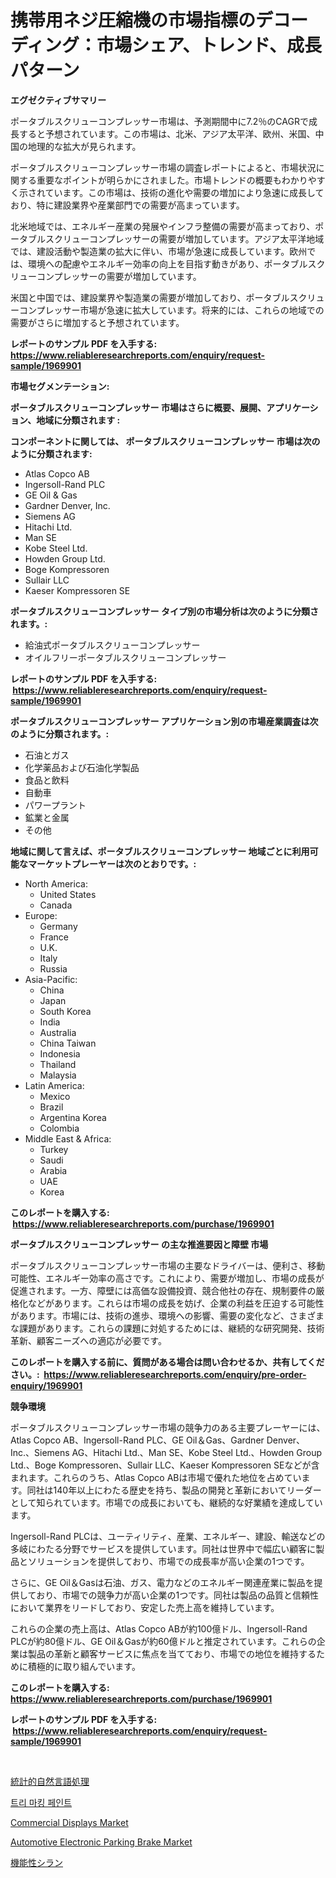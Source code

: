 <p><h1>携帯用ネジ圧縮機の市場指標のデコーディング：市場シェア、トレンド、成長パターン</h1></p><p><strong>エグゼクティブサマリー</strong></p>
<p><p>ポータブルスクリューコンプレッサー市場は、予測期間中に7.2％のCAGRで成長すると予想されています。この市場は、北米、アジア太平洋、欧州、米国、中国の地理的な拡大が見られます。</p><p>ポータブルスクリューコンプレッサー市場の調査レポートによると、市場状況に関する重要なポイントが明らかにされました。市場トレンドの概要もわかりやすく示されています。この市場は、技術の進化や需要の増加により急速に成長しており、特に建設業界や産業部門での需要が高まっています。</p><p>北米地域では、エネルギー産業の発展やインフラ整備の需要が高まっており、ポータブルスクリューコンプレッサーの需要が増加しています。アジア太平洋地域では、建設活動や製造業の拡大に伴い、市場が急速に成長しています。欧州では、環境への配慮やエネルギー効率の向上を目指す動きがあり、ポータブルスクリューコンプレッサーの需要が増加しています。</p><p>米国と中国では、建設業界や製造業の需要が増加しており、ポータブルスクリューコンプレッサー市場が急速に拡大しています。将来的には、これらの地域での需要がさらに増加すると予想されています。</p></p>
<p><strong>レポートのサンプル PDF を入手する: <a href="https://www.reliableresearchreports.com/enquiry/request-sample/1969901">https://www.reliableresearchreports.com/enquiry/request-sample/1969901</a></strong></p>
<p><strong>市場セグメンテーション:</strong></p>
<p><strong> ポータブルスクリューコンプレッサー 市場はさらに概要、展開、アプリケーション、地域に分類されます :</strong></p>
<p><strong>コンポーネントに関しては、 ポータブルスクリューコンプレッサー 市場は次のように分類されます: &nbsp;</strong></p>
<p><ul><li>Atlas Copco AB</li><li>Ingersoll-Rand PLC</li><li>GE Oil & Gas</li><li>Gardner Denver, Inc.</li><li>Siemens AG</li><li>Hitachi Ltd.</li><li>Man SE</li><li>Kobe Steel Ltd.</li><li>Howden Group Ltd.</li><li>Boge Kompressoren</li><li>Sullair LLC</li><li>Kaeser Kompressoren SE</li></ul></p>
<p><strong> ポータブルスクリューコンプレッサー タイプ別の市場分析は次のように分類されます。:</strong></p>
<p><ul><li>給油式ポータブルスクリューコンプレッサー</li><li>オイルフリーポータブルスクリューコンプレッサー</li></ul></p>
<p><strong>レポートのサンプル PDF を入手する: &nbsp;<a href="https://www.reliableresearchreports.com/enquiry/request-sample/1969901">https://www.reliableresearchreports.com/enquiry/request-sample/1969901</a></strong></p>
<p><strong> ポータブルスクリューコンプレッサー アプリケーション別の市場産業調査は次のように分類されます。:</strong></p>
<p><ul><li>石油とガス</li><li>化学薬品および石油化学製品</li><li>食品と飲料</li><li>自動車</li><li>パワープラント</li><li>鉱業と金属</li><li>その他</li></ul></p>
<p><strong>地域に関して言えば、ポータブルスクリューコンプレッサー 地域ごとに利用可能なマーケットプレーヤーは次のとおりです。:</strong></p>
<p><ul>
    <li>
        North America:
        <ul>
            <li>United States</li>
            <li>Canada</li>
        </ul>
    </li>
    <li>
        Europe:
        <ul>
            <li>Germany</li>
            <li>France</li>
            <li>U.K.</li>
            <li>Italy</li>
            <li>Russia</li>
        </ul>
    </li>
    <li>
        Asia-Pacific:
        <ul>
            <li>China</li>
            <li>Japan</li>
            <li>South Korea</li>
            <li>India</li>
            <li>Australia</li>
            <li>China Taiwan</li>
            <li>Indonesia</li>
            <li>Thailand</li>
            <li>Malaysia</li>
        </ul>
    </li>
    <li>
        Latin America:
        <ul>
            <li>Mexico</li>
            <li>Brazil</li>
            <li>Argentina Korea</li>
            <li>Colombia</li>
        </ul>
    </li>
    <li>
        Middle East & Africa:
        <ul>
            <li>Turkey</li>
            <li>Saudi</li>
            <li>Arabia</li>
            <li>UAE</li>
            <li>Korea</li>
        </ul>
    </li>
    </ul></p>
<p><strong>このレポートを購入する: &nbsp;<a href="https://www.reliableresearchreports.com/purchase/1969901">https://www.reliableresearchreports.com/purchase/1969901</a></strong></p>
<p><strong>ポータブルスクリューコンプレッサー の主な推進要因と障壁 市場</strong></p>
<p><p>ポータブルスクリューコンプレッサー市場の主要なドライバーは、便利さ、移動可能性、エネルギー効率の高さです。これにより、需要が増加し、市場の成長が促進されます。一方、障壁には高価な設備投資、競合他社の存在、規制要件の厳格化などがあります。これらは市場の成長を妨げ、企業の利益を圧迫する可能性があります。市場には、技術の進歩、環境への影響、需要の変化など、さまざまな課題があります。これらの課題に対処するためには、継続的な研究開発、技術革新、顧客ニーズへの適応が必要です。</p></p>
<p><strong>このレポートを購入する前に、質問がある場合は問い合わせるか、共有してください。:&nbsp; <a href="https://www.reliableresearchreports.com/enquiry/pre-order-enquiry/1969901">https://www.reliableresearchreports.com/enquiry/pre-order-enquiry/1969901</a></strong></p>
<p><strong>競争環境</strong></p>
<p><p>ポータブルスクリューコンプレッサー市場の競争力のある主要プレーヤーには、Atlas Copco AB、Ingersoll-Rand PLC、GE Oil＆Gas、Gardner Denver、Inc.、Siemens AG、Hitachi Ltd.、Man SE、Kobe Steel Ltd.、Howden Group Ltd.、Boge Kompressoren、Sullair LLC、Kaeser Kompressoren SEなどが含まれます。これらのうち、Atlas Copco ABは市場で優れた地位を占めています。同社は140年以上にわたる歴史を持ち、製品の開発と革新においてリーダーとして知られています。市場での成長においても、継続的な好業績を達成しています。</p><p>Ingersoll-Rand PLCは、ユーティリティ、産業、エネルギー、建設、輸送などの多岐にわたる分野でサービスを提供しています。同社は世界中で幅広い顧客に製品とソリューションを提供しており、市場での成長率が高い企業の1つです。</p><p>さらに、GE Oil＆Gasは石油、ガス、電力などのエネルギー関連産業に製品を提供しており、市場での競争力が高い企業の1つです。同社は製品の品質と信頼性において業界をリードしており、安定した売上高を維持しています。</p><p>これらの企業の売上高は、Atlas Copco ABが約100億ドル、Ingersoll-Rand PLCが約80億ドル、GE Oil＆Gasが約60億ドルと推定されています。これらの企業は製品の革新と顧客サービスに焦点を当てており、市場での地位を維持するために積極的に取り組んでいます。</p></p>
<p><strong>このレポートを購入する: &nbsp; <a href="https://www.reliableresearchreports.com/purchase/1969901">https://www.reliableresearchreports.com/purchase/1969901</a></strong></p>
<p><strong>レポートのサンプル PDF を入手する: &nbsp;<a href="https://www.reliableresearchreports.com/enquiry/request-sample/1969901">https://www.reliableresearchreports.com/enquiry/request-sample/1969901</a></strong><strong></strong></p>
<p>&nbsp;</p>
<p><p><a href="https://github.com/zjkmgcs938405/Market-Research-Report-List-1/blob/main/190029111136.md">統計的自然言語処理</a></p><p><a href="https://github.com/KellyLyncyh543964/Market-Research-Report-List-1/blob/main/467892610128.md">트리 마킹 페인트</a></p><p><a href="https://github.com/luckyshygirl/Market-Research-Report-List-3/blob/main/commercial-displays-market.md">Commercial Displays Market</a></p><p><a href="https://issuu.com/reportprime-2/docs/automotive-electronic-parking-brake-market-size-20">Automotive Electronic Parking Brake Market</a></p><p><a href="https://github.com/schmahlson/Market-Research-Report-List-1/blob/main/228153311139.md">機能性シラン</a></p></p>